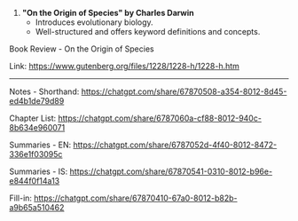 1. **"On the Origin of Species" by Charles Darwin**
    - Introduces evolutionary biology.
    - Well-structured and offers keyword definitions and concepts.


Book Review - On the Origin of Species

Link: https://www.gutenberg.org/files/1228/1228-h/1228-h.htm

---

Notes - Shorthand:
https://chatgpt.com/share/67870508-a354-8012-8d45-ed4b1de79d89

Chapter List:
https://chatgpt.com/share/6787060a-cf88-8012-940c-8b634e960071

Summaries - EN:
https://chatgpt.com/share/6787052d-4f40-8012-8472-336e1f03095c

Summaries - IS: 
https://chatgpt.com/share/67870541-0310-8012-b96e-e844f0f14a13

Fill-in:
https://chatgpt.com/share/67870410-67a0-8012-b82b-a9b65a510462